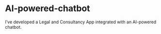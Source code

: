 # AI-powered-chatbot
I’ve developed a Legal and Consultancy App integrated with an AI-powered chatbot.

